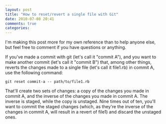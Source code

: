 ```yaml
---
layout: post
title: "How to reset/revert a single file with Git"
date: 2010-07-08 20:41
comments: true
categories: 
---
```


I'm making this post more for my own reference than to help anyone else, but feel free to comment if you have questions or anything.

If you've made a commit with git (let's call it "commit A"), and you want to make another commit (let's call it "commit B") that, among other things, reverts the changes made to a single file (let's call it file1.rb) in commit A, use the following command:

`git reset commit-a -- path/to/file1.rb`

That'll create two sets of changes: a copy of the changes you made in commit A, and the inverse of the changes you made in commit A. The inverse is staged, while the copy is unstaged. Nine times out of ten, you'll want to commit the staged changes (which, as they're the inverse of the changes in commit A, will result in a revert of file1) and discard the unstaged ones.